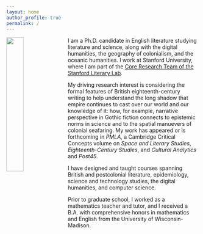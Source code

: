 ```yaml
---
layout: home
author_profile: true
permalink: /
---
```


<img src="https://alexander-j-sherman.github.io/Sherman_headshot.jpg" width="30%" align="left" style="margin: 0px 10px 10px 0px;" /> I am a Ph.D. candidate in English literature studying literature and science, along with the digital humanities, the geography of colonialism, and the oceanic humanities. I work at Stanford University, where I am part of the [Core Research Team of the Stanford Literary Lab](https://litlab.stanford.edu). 

My driving research interest is considering the formal features of British eighteenth-century writing to help understand the long shadow that empire continues to cast over our world and our knowledge of it: how, for example, narrative perspective in Gothic fiction connects to epistemic norms in science and to the spatial manuevers of colonial seafaring. My work has appeared or is forthcoming in *PMLA*, a Cambridge Critical Concepts volume on *Space and Literary Studies*, *Eighteenth-Century Studies*, and *Cultural Analytics* and *Post45*.

I have designed and taught courses spanning British and postcolonial literature, epidemiology, science and technology studies, the digital humanities, and computer science. 

Prior to graduate school, I worked as a mathematics teacher and tutor, and I received a B.A. with comprehensive honors in mathematics and English from the University of Wisconsin-Madison.
